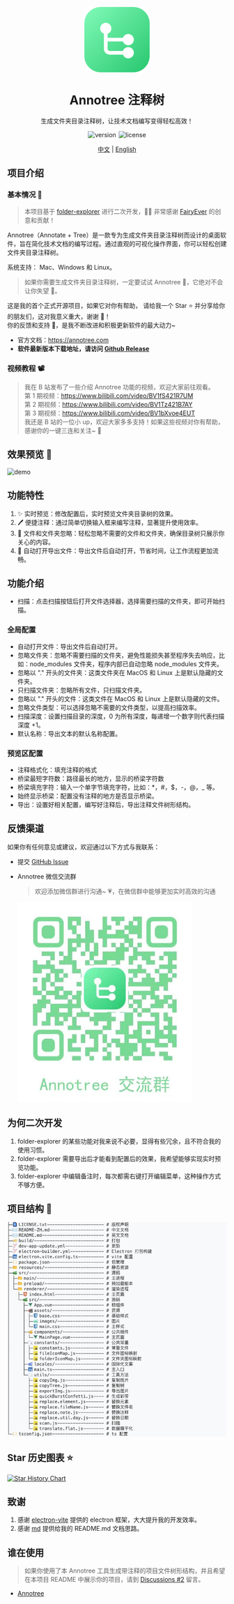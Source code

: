 <p align="center">
 <img src="/resources/icon.png" width="32" alt="Annotree" style="width: 150px; height: 150px;">
</p>

<div align="center">
<h1>
Annotree 注释树
</h1>
</div>

<p align="center">生成文件夹目录注释树，让技术文档编写变得轻松高效！</p>

<p align="center">
 <img  src="https://img.shields.io/github/v/tag/itchaox/annotree?label=version&color=90d799" alt="version" style="margin-right: 2px"/>
  <img src="https://img.shields.io/static/v1?label=license&message=MIT&color=blue" alt="license" />
</p>

<p align="center">
<a href="/README-ZH.md">中文</a> |
<a href="/README.md">English</a>
</p>

## 项目介绍

### 基本情况 📗

> 本项目基于 [folder-explorer](https://github.com/d2-projects/folder-explorer) 进行二次开发，🙏🏻 非常感谢 [FairyEver](https://github.com/FairyEver) 的创意和贡献！

Annotree（Annotate + Tree）是一款专为生成文件夹目录注释树而设计的桌面软件，旨在简化技术文档的编写过程。通过直观的可视化操作界面，你可以轻松创建文件夹目录注释树。

系统支持： Mac、Windows 和 Linux。

> 如果你需要生成文件夹目录注释树，一定要试试 Annotree 🌲，它绝对不会让你失望 🥳。

这是我的首个正式开源项目，如果它对你有帮助， 请给我一个 Star ⭐️ 并分享给你的朋友们，这对我意义重大，谢谢 💖！<br>
你的反馈和支持 💯，是我不断改进和积极更新软件的最大动力~

- 官方文档：https://annotree.com<br>
- **软件最新版本下载地址，请访问 [Github Release](https://github.com/itchaox/annotree/releases)**

### 视频教程 📽️

> 我在 B 站发布了一些介绍 Annotree 功能的视频，欢迎大家前往观看。<br>
> 第 1 期视频：https://www.bilibili.com/video/BV1fS421R7UM<br>
> 第 2 期视频：https://www.bilibili.com/video/BV1Tz421B7AY<br>
> 第 3 期视频：https://www.bilibili.com/video/BV1bXvoe4EUT<br>
> 我还是 B 站的一位小 up，欢迎大家多多支持！如果这些视频对你有帮助，感谢你的一键三连和关注~ 🤩

## 效果预览 🎉

![demo](/resources/demo-zh.gif)

## 功能特性

1. ✨ 实时预览：修改配置后，实时预览文件夹目录树的效果。
2. 🖊️ 便捷注释：通过简单切换输入框来编写注释，显著提升使用效率。
3. 🚫 文件和文件夹忽略：轻松忽略不需要的文件和文件夹，确保目录树只展示你关心的内容。
4. 📂 自动打开导出文件：导出文件后自动打开，节省时间，让工作流程更加流畅。

## 功能介绍

- 扫描：点击扫描按钮后打开文件选择器，选择需要扫描的文件夹，即可开始扫描。

### 全局配置

- 自动打开文件：导出文件后自动打开。
- 忽略文件夹：忽略不需要扫描的文件夹，避免性能损失甚至程序失去响应，比如：node_modules 文件夹，程序内部已自动忽略 node_modules 文件夹。
- 忽略以 "." 开头的文件夹：这类文件夹在 MacOS 和 Linux 上是默认隐藏的文件夹。
- 只扫描文件夹：忽略所有文件，只扫描文件夹。
- 忽略以 "." 开头的文件：这类文件在 MacOS 和 Linux 上是默认隐藏的文件。
- 忽略文件类型：可以选择忽略不需要的文件类型，以提高扫描效率。
- 扫描深度：设置扫描目录的深度，0 为所有深度，每递增一个数字则代表扫描深度 +1。
- 默认名称：导出文本的默认名称配置。

### 预览区配置

- 注释格式化：填充注释的格式
- 桥梁最短字符数：路径最长的地方，显示的桥梁字符数
- 桥梁填充字符：输入一个单字节填充字符，比如：\*，\#，\$，\-，\@，\_ 等。
- 始终显示桥梁：配置没有注释的地方是否显示桥梁。
- 导出：设置好相关配置，编写好注释后，导出注释文件树形结构。

## 反馈渠道

如果你有任何意见或建议，欢迎通过以下方式与我联系：

- 提交 [GitHub Issue](https://github.com/itchaox/annotree/issues)
- Annotree 微信交流群

  > 欢迎添加微信群进行沟通~ 💗，在微信群中能够更加实时高效的沟通

  ![](/resources//wechat.jpg)

## 为何二次开发

1. folder-explorer 的某些功能对我来说不必要，显得有些冗余，且不符合我的使用习惯。
2. folder-explorer 需要导出后才能看到配置后的效果，我希望能够实现实时预览功能。
3. folder-explorer 中编辑备注时，每次都需右键打开编辑菜单，这种操作方式不够方便。

## 项目结构 📇

![](/resources//Project%20Structure.jpeg)

## Star 历史图表 ⭐️

[![Star History Chart](https://api.star-history.com/svg?repos=itchaox/annotree&type=Date)](https://star-history.com/#itchaox/annotree&Date)

## 致谢

1. 感谢 [electron-vite](https://github.com/alex8088/electron-vite) 提供的 electron 框架，大大提升我的开发效率。
2. 感谢 [md](https://github.com/doocs/md) 提供给我的 README.md 文档思路。

## 谁在使用

> 如果你使用了本 Annotree 工具生成带注释的项目文件树形结构，并且希望在本项目 README 中展示你的项目，请到 [Discussions #2](https://github.com/itchaox/annotree/discussions/2) 留言。

- [Annotree](https://github.com/itchaox/annotree)
